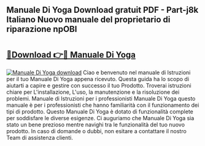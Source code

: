 ## Manuale Di Yoga Download gratuit PDF - Part-j8k Italiano Nuovo manuale del proprietario di riparazione npOBI

# <h2><a href="http://dfgrgp.blite.top/?on=Manuale+Di+Yoga">🔗Download 👉🔴 Manuale Di Yoga</a></h2>

[![Manuale Di Yoga download](https://i.imgur.com/lujVjoI.png)](http://dfgrgp.blite.top/?on=Manuale+Di+Yoga)
Ciao e benvenuto nel manuale di Istruzioni per il tuo Manuale Di Yoga appena ricevuto. Questa guida ha lo scopo di aiutarti a capire e gestire con successo il tuo Prodotto. Troverai istruzioni chiare per L'installazione, L'uso, la manutenzione e la risoluzione dei problemi. Manuale di Istruzioni per i professionisti Manuale Di Yoga questo manuale è per i professionisti che hanno familiarità con il funzionamento dei tipi di prodotto. Questo Manuale Di Yoga è dotato di funzionalità complete per soddisfare le diverse esigenze. Ci auguriamo che Manuale Di Yoga sia stato un bene prezioso mentre navighi tra le funzionalità del tuo nuovo prodotto. In caso di domande o dubbi, non esitare a contattare il nostro Team di assistenza clienti.
